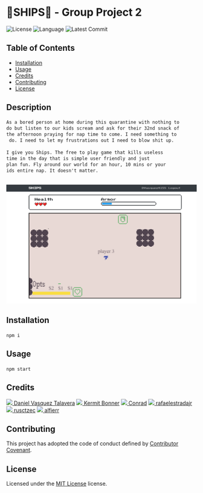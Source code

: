 # 🚀SHIPS🚀 - Group Project 2

![License](https://img.shields.io/github/license/DVasquez4155/Group-Project-2) ![Language](https://img.shields.io/github/languages/top/DVasquez4155/Group-Project-2) ![Latest Commit](https://img.shields.io/github/last-commit/DVasquez4155/Group-Project-2)

## Table of Contents

- [Installation](#Installation)
- [Usage](#Usage)
- [Credits](#Credits)
- [Contributing](#Contributing)
- [License](#License)

## Description

```
As a bored person at home during this quarantine with nothing to
do but listen to our kids scream and ask for their 32nd snack of
the afternoon praying for nap time to come. I need something to
 do. I need to let my frustrations out I need to blow shit up.

I give you Ships. The free to play game that kills useless
time in the day that is simple user friendly and just
plan fun. Fly around our world for an hour, 10 mins or your
ids entire nap. It doesn't matter.


```

[![Image that shows the project](./assets/img/icon.png)](https://stormy-badlands-59062.herokuapp.com/)

## Installation

`npm i`

## Usage

`npm start`

## Credits

[<img src="https://avatars0.githubusercontent.com/u/22107830?v=4" width="50"/> Daniel Vasquez Talavera](https://github.com/DVasquez4155) [<img src="https://avatars0.githubusercontent.com/u/58020708?v=4" width="50"/> Kermit Bonner](https://github.com/krease23) [<img src="https://avatars0.githubusercontent.com/u/58347782?v=4" width="50"/> Conrad](https://github.com/ConradRodgers) [<img src="https://avatars3.githubusercontent.com/u/13290490?v=4" width="50"/> rafaelestradajr](https://github.com/rafaelestradajr) [<img src="https://avatars0.githubusercontent.com/u/55525550?v=4" width="50"/> rusctzec](https://github.com/rusctzec) [<img src="https://avatars1.githubusercontent.com/u/58712976?v=4" width="50"/> alfierr](https://github.com/alfierr)

## Contributing

This project has adopted the code of conduct defined by [Contributor Covenant](https://www.contributor-covenant.org/version/2/0/code_of_conduct/).

## License

Licensed under the [MIT License](https://choosealicense.com/licenses/mit/) license.
